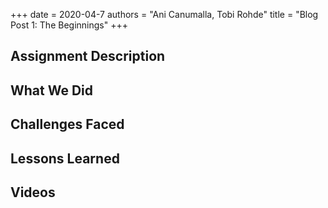 +++
date = 2020-04-7
authors = "Ani Canumalla, Tobi Rohde"
title = "Blog Post 1: The Beginnings"
+++

## Assignment Description

## What We Did

## Challenges Faced

## Lessons Learned

## Videos
